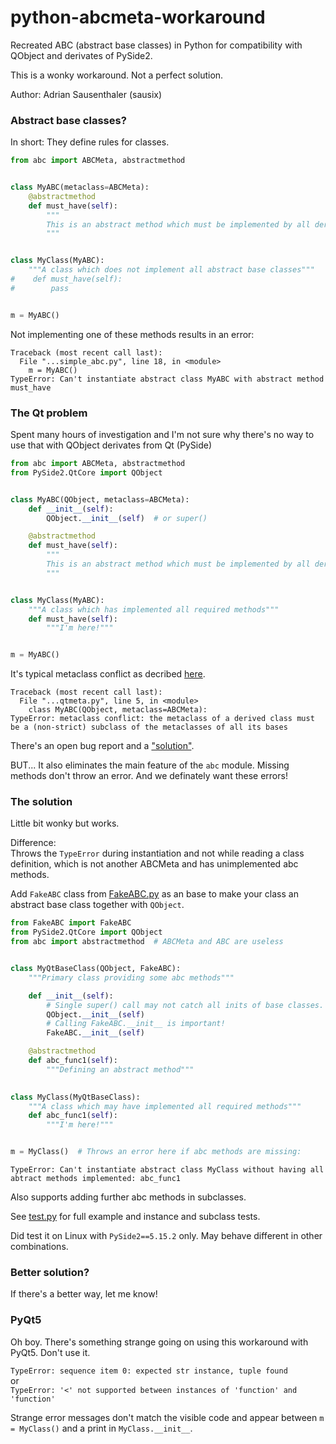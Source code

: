 # python-abcmeta-workaround

Recreated ABC (abstract base classes) in Python for compatibility with QObject and derivates of PySide2.

This is a wonky workaround. Not a perfect solution.

Author: Adrian Sausenthaler (sausix)


### Abstract base classes?

In short: They define rules for classes.

```python
from abc import ABCMeta, abstractmethod


class MyABC(metaclass=ABCMeta):
    @abstractmethod
    def must_have(self):
        """
        This is an abstract method which must be implemented by all deriving classes
        """


class MyClass(MyABC):
    """A class which does not implement all abstract base classes"""
#    def must_have(self):
#        pass


m = MyABC()
```


Not implementing one of these methods results in an error:
```
Traceback (most recent call last):
  File "...simple_abc.py", line 18, in <module>
    m = MyABC()
TypeError: Can't instantiate abstract class MyABC with abstract method must_have
```


### The Qt problem
Spent many hours of investigation and I'm not sure why there's no way to use that with QObject derivates from Qt (PySide) 

```python
from abc import ABCMeta, abstractmethod
from PySide2.QtCore import QObject


class MyABC(QObject, metaclass=ABCMeta):
    def __init__(self):
        QObject.__init__(self)  # or super()

    @abstractmethod
    def must_have(self):
        """
        This is an abstract method which must be implemented by all deriving classes
        """


class MyClass(MyABC):
    """A class which has implemented all required methods"""
    def must_have(self):
        """I'm here!"""


m = MyABC()
```

It's typical metaclass conflict as decribed [here](http://www.phyast.pitt.edu/~micheles/python/metatype.html).

```
Traceback (most recent call last):
  File "...qtmeta.py", line 5, in <module>
    class MyABC(QObject, metaclass=ABCMeta):
TypeError: metaclass conflict: the metaclass of a derived class must be a (non-strict) subclass of the metaclasses of all its bases
```

There's an open bug report and a ["solution"](https://bugreports.qt.io/browse/PYSIDE-1434).

BUT... It also eliminates the main feature of the `abc` module. Missing methods don't throw an error. And we definately want these errors!


### The solution

Little bit wonky but works.

Difference:  
Throws the `TypeError` during instantiation and not while reading a class definition, which is not another ABCMeta and has unimplemented abc methods.


Add `FakeABC` class from [FakeABC.py](FakeABC.py) as an base to make your class an abstract base class together with `QObject`.

```python
from FakeABC import FakeABC
from PySide2.QtCore import QObject
from abc import abstractmethod  # ABCMeta and ABC are useless


class MyQtBaseClass(QObject, FakeABC):
    """Primary class providing some abc methods"""

    def __init__(self):
        # Single super() call may not catch all inits of base classes.
        QObject.__init__(self)
        # Calling FakeABC.__init__ is important!
        FakeABC.__init__(self)

    @abstractmethod
    def abc_func1(self):
        """Defining an abstract method"""

        
class MyClass(MyQtBaseClass):
    """A class which may have implemented all required methods"""
    def abc_func1(self):
        """I'm here!"""


m = MyClass()  # Throws an error here if abc methods are missing:
```

```
TypeError: Can't instantiate abstract class MyClass without having all abtract methods implemented: abc_func1
```

Also supports adding further abc methods in subclasses.

See [test.py](test.py) for full example and instance and subclass tests.

Did test it on Linux with `PySide2==5.15.2` only. May behave different in other combinations.


### Better solution?

If there's a better way, let me know!


### PyQt5

Oh boy. There's something strange going on using this workaround with PyQt5. Don't use it.

`TypeError: sequence item 0: expected str instance, tuple found`  
or  
`TypeError: '<' not supported between instances of 'function' and 'function'`

Strange error messages don't match the visible code and appear between `m = MyClass()` and a print in `MyClass.__init__`.
